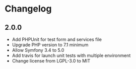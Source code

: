 # Changelog

## 2.0.0

* Add PHPUnit for test form and services file
* Upgrade PHP version to 7.1 minimum
* Allow Symfony 3.4 to 5.0
* Add travis for launch unit tests with multiple environment
* Change license from LGPL-3.0 to MIT
